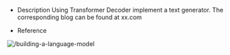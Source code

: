 - Description
Using Transformer Decoder implement a text generator. 
The corresponding blog can be found at xx.com

- Reference

![/building-a-language-model](https://wingedsheep.com/building-a-language-model/)
